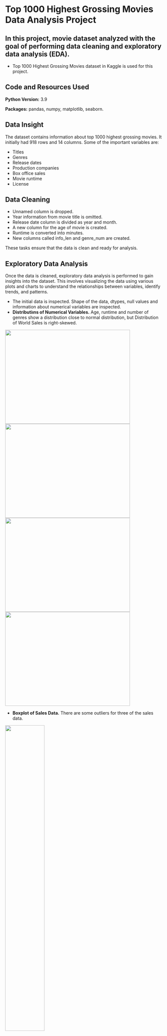 # Top 1000 Highest Grossing Movies Data Analysis Project

## In this project, movie dataset analyzed with the goal of performing data cleaning and  exploratory data analysis (EDA). 

* Top 1000 Highest Grossing Movies dataset in Kaggle is used for this project.

## Code and Resources Used
**Python Version:** 3.9

**Packages:** pandas, numpy, matplotlib, seaborn.

## Data Insight
The dataset contains information about top 1000 highest grossing movies. It initially had 918 rows and 14 columns. Some of the important variables are:

* Titles 
* Genres
* Release dates
* Production companies
* Box office sales
* Movie runtime
* License

## Data Cleaning
* Unnamed column is dropped.
* Year information from movie title is omitted.
* Release date column is divided as year and month.
* A new column for the age of movie is created.
* Runtime is converted into minutes. 
* New columns called info_len and genre_num are created. 

These tasks ensure that the data is clean and ready for analysis.

## Exploratory Data Analysis
Once the data is cleaned, exploratory data analysis is performed to gain insights into the dataset. This involves visualizing the data using various plots and charts to understand the relationships between variables, identify trends, and patterns.

* The initial data is inspected. Shape of the data, dtypes, null values and information about numerical variables are inspected.
* **Distributiıns of Numerical Variables.** Age, runtime and number of genres show a distribution close to normal distribution, but Distribution of World Sales is right-skewed.

<div>
  <img src="https://user-images.githubusercontent.com/132287565/236802011-b4e1133c-1e06-434a-9e3c-18f92aa30e80.png" width="400" height="300" style="margin-right: 10px;">
  <img src="https://user-images.githubusercontent.com/132287565/236802046-ac1656d6-62c4-4db9-bd78-009e647437d5.png" width="400" height="300">
</div>
<div>
  <img src="https://user-images.githubusercontent.com/132287565/236802060-89732aaf-1937-463d-9e8d-84c95e033fca.png" width="400" height="300" style="margin-right: 10px;">
  <img src="https://user-images.githubusercontent.com/132287565/236801950-f12a6632-174d-452a-8f14-40f2a4dcd48e.png" width="400" height="300">
</div>

* **Boxplot of Sales Data.** There are some outliers for three of the sales data.

<img src="https://user-images.githubusercontent.com/132287565/236803983-d3dd7961-4a25-42ad-b35a-40b7d04cd3a8.png" width="50%">

* **Correlation Between Numerical Variables.** Domestic, international and world sales are highly correlated with eachother. This is why World Sales column is used to evaluate the sales success of a movie.

<img src="https://user-images.githubusercontent.com/132287565/236804717-abdf85ab-1e06-461a-8be0-656179e2e39c.png" width="50%">

* **Graphs for Categorical Variables.** Number of movies for each category in the dataset.

<div style="display:flex;">
  <img src="https://user-images.githubusercontent.com/132287565/236804922-1d5189ae-f3e9-4f56-ba52-a8e89a942a25.png" style="width:30%;">
  <img src="https://user-images.githubusercontent.com/132287565/236804956-8e727209-04e3-4987-b202-4a6eb78a70d4.png" style="width:30%;">
  <img src="https://user-images.githubusercontent.com/132287565/236804998-205e22d1-66e8-4562-abbf-20a67b543b36.png" style="width:30%;">
</div>

* **Movie Success and Seasons.** It is seen that highest saled movies are usually released in summer and spring.

<p float="left">
  <img src="https://user-images.githubusercontent.com/132287565/236805498-d0ea1b63-a243-4c6e-8311-7114ecacc713.png" width="400" />
  <img src="https://user-images.githubusercontent.com/132287565/236805521-3e77ec97-eb4b-4cb2-9423-908c447c66c5.png" width="400" />
</p>

* **Movie Sales for Each Genre.** Sci-fi, adventure and fantasy are the top three most popular genres regarding world sales.

<img src="https://user-images.githubusercontent.com/132287565/236805816-e55e5784-7ce5-4260-b3ec-e94034291f85.png" width="70%">

<img src="https://user-images.githubusercontent.com/132287565/236805853-beb082eb-4434-4cca-8aae-ffbf2cc05d60.png" width="70%">

* **Wordcloud for the Movie Information Texts.**

<img src="https://user-images.githubusercontent.com/132287565/236806262-43cb5418-3349-4b0b-a8f4-07b62b57b506.png" width="70%">

* **Distributor Informations.** Top 6 distributors make most of the sales.

<img src="https://user-images.githubusercontent.com/132287565/236806388-ad8d26c9-38e5-4376-842b-92055107ce64.png" width="70%">

<img src="https://user-images.githubusercontent.com/132287565/236806406-9367ef47-aac9-4b1e-8191-d714c390d2ef.png" width="70%">

* **Licence Informations.** PG-13 movies are sold the most.

G – General Audiences

PG – Parental Guidance Suggested

PG-13 – Parents Strongly Cautioned

R – Restricted

<img src="https://user-images.githubusercontent.com/132287565/236806719-f84dcaed-90b1-476b-9fab-bd0269a02ac4.png" width="60%">

* **World Sales by Total Runtime.** Movies between 2 hours and 2.5 hours long are the most popular.

<img src="https://user-images.githubusercontent.com/132287565/236807615-0b73eb7b-1117-400e-8248-eba088002c6e.png" width="60%">

* **Inspecting the Popularity of Movie Series Through Years.**

Avengers series don't lose their fame as the years pass.

<img src="https://user-images.githubusercontent.com/132287565/236808405-166cda92-2065-40b6-b5f4-14736ddb0c2c.png" style="width: 60%;" alt="image">

Star Wars movies are not able to continue their success in theaters.

<img src="https://user-images.githubusercontent.com/132287565/236808494-2b8c2f64-186a-4af5-8088-f2ba08308bb7.png" style="width: 50%;" alt="image">

